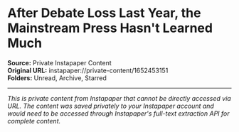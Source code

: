 # After Debate Loss Last Year, the Mainstream Press Hasn't Learned Much

**Source:** Private Instapaper Content  
**Original URL:** instapaper://private-content/1652453151  
**Folders:** Unread, Archive, Starred  

---

*This is private content from Instapaper that cannot be directly accessed via URL. The content was saved privately to your Instapaper account and would need to be accessed through Instapaper's full-text extraction API for complete content.*
